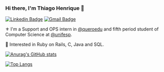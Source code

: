 ### Hi there, I'm Thiago Henrique 🤟

[![Linkedin Badge](https://img.shields.io/badge/LinkedIn-0077B5?style=for-the-badge&logo=linkedin&logoColor=white)](https://www.linkedin.com/in/thiagoleitesilva)
[![Gmail Badge](https://img.shields.io/badge/Gmail-D14836?style=for-the-badge&logo=gmail&logoColor=white)](mailto:thiago.leitesilva05@gmail.com)

⚜️ I'm a Support and OPS intern in [@queroedu](https://sobre.quero.com/) and fifth period student of Computer Science at [@unifesp](https://www.unifesp.br/).

🚀 Interested in Ruby on Rails, C, Java and SQL.

[![Anurag's GitHub stats](https://github-readme-stats.vercel.app/api?username=thiago-henrique-leite&count_private=true&show_icons=true&hide=issues,contribs,stars&theme=radical)](https://github.com/thiago-henrique-leite)

[![Top Langs](https://github-readme-stats.vercel.app/api/top-langs/?username=thiago-henrique-leite&layout=compact&theme=radical)](https://github.com/thiago-henrique-leite)

